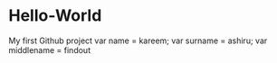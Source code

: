 # Hello-World
My first Github project
var name = kareem; 
var surname = ashiru;
var middlename = findout
